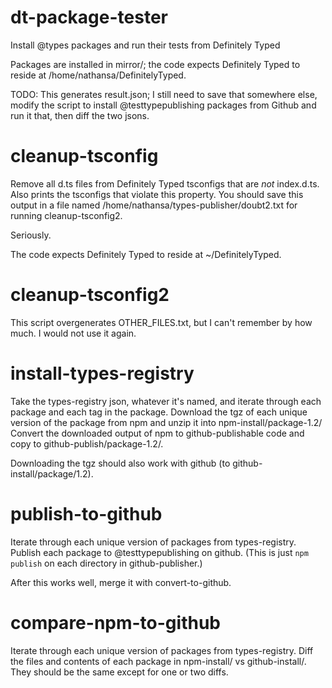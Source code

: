 # dt-package-tester
Install @types packages and run their tests from Definitely Typed

Packages are installed in mirror/; the code expects Definitely Typed to reside at /home/nathansa/DefinitelyTyped.

TODO: This generates result.json; I still need to save that somewhere else, modify the script to install @testtypepublishing packages from Github and run it that, then diff the two jsons.

# cleanup-tsconfig

Remove all d.ts files from Definitely Typed tsconfigs that are *not* index.d.ts.
Also prints the tsconfigs that violate this property.
You should save this output in a file named /home/nathansa/types-publisher/doubt2.txt for running cleanup-tsconfig2.

Seriously.

The code expects Definitely Typed to reside at ~/DefinitelyTyped.

# cleanup-tsconfig2

This script overgenerates OTHER_FILES.txt, but I can't remember by how much.
I would not use it again.

# install-types-registry

Take the types-registry json, whatever it's named, and iterate through each package and each tag in the package.
Download the tgz of each unique version of the package from npm and unzip it into npm-install/package-1.2/
Convert the downloaded output of npm to github-publishable code and copy to github-publish/package-1.2/.

Downloading the tgz should also work with github (to github-install/package/1.2).

# publish-to-github

Iterate through each unique version of packages from types-registry.
Publish each package to @testtypepublishing on github.
(This is just `npm publish` on each directory in github-publisher.)

After this works well, merge it with convert-to-github.

# compare-npm-to-github

Iterate through each unique version of packages from types-registry.
Diff the files and contents of each package in npm-install/ vs github-install/.
They should be the same except for one or two diffs.
